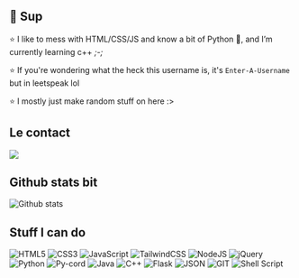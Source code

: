 ## 👋 Sup

⭐ I like to mess with HTML/CSS/JS and know a bit of Python 🐍, and I’m currently learning c++ *;-;*

⭐ If you're wondering what the heck this username is, it's `Enter-A-Username` but in leetspeak lol

⭐ I mostly just make random stuff on here :>

## Le contact

![](https://img.shields.io/badge/Discord-Eucatastrophe%236358-%23f3edff?style=for-the-badge)

## Github stats bit

![Github stats](https://github-readme-stats.vercel.app/api?username=3nt3r-A-U53rn4m3)

## Stuff I can do

![HTML5](https://img.shields.io/badge/html5-%23E34F26.svg?style=for-the-badge&logo=html5&logoColor=white) 
![CSS3](https://img.shields.io/badge/css3-%231572B6.svg?style=for-the-badge&logo=css3&logoColor=white) 
![JavaScript](https://img.shields.io/badge/javascript-%23323330.svg?style=for-the-badge&logo=javascript&logoColor=%23F7DF1E)
![TailwindCSS](https://img.shields.io/badge/tailwindcss-%2338B2AC.svg?style=for-the-badge&logo=tailwind-css&logoColor=white)
![NodeJS](https://img.shields.io/badge/node.js-6DA55F?style=for-the-badge&logo=node.js&logoColor=white) 
![jQuery](https://img.shields.io/badge/jquery-%230769AD.svg?style=for-the-badge&logo=jquery&logoColor=white)
![Python](https://img.shields.io/badge/python-3670A0?style=for-the-badge&logo=python&logoColor=ffdd54) 
![Py-cord](https://img.shields.io/badge/Py--cord-%235865F2.svg?style=for-the-badge&logo=discord&logoColor=white)
![Java](https://img.shields.io/badge/java-%23ED8B00.svg?style=for-the-badge&logo=java&logoColor=white)
![C++](https://img.shields.io/badge/C%2B%2B-00599C?style=for-the-badge&logo=c%2B%2B&logoColor=white)
![Flask](https://img.shields.io/badge/Flask-000000?style=for-the-badge&logo=flask&logoColor=white)
![JSON](https://img.shields.io/badge/json-5E5C5C?style=for-the-badge&logo=json&logoColor=white)
![GIT](https://img.shields.io/badge/GIT-E44C30?style=for-the-badge&logo=git&logoColor=white)
![Shell Script](https://img.shields.io/badge/shell_script-%23121011.svg?style=for-the-badge&logo=gnu-bash&logoColor=white)

